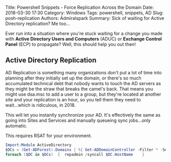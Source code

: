Title: Powershell Snippets - Force Replication Across the Domain
Date: 2018-03-30 17:30
Category: Windows
Tags: powershell, snippets, AD
Slug: posh-replication
Authors: Admiralspark
Summary: Sick of waiting for Active Directory replication? Me too...

Ever run into a situation where you're stuck waiting for a change you made with **Active Directory Users and Computers** (ADUC) or **Exchange Control Panel** (ECP) to propagate? Well, this should help you out then! 

## Active Directory Replication 
AD Replication is something many organizations don't put a lot of time into planning after they initially set up the domain, or there's so much accumulated technical debt that nobody wants to touch the AD servers as they might be the straw that breaks the camel's back. That means you might use dsa.msc to add a user to a group, but they're located at another site and your replication is an hour, so you tell them they need to wait...which is ridiculous, in 2018. 

This will let you instantly synchronize your AD. It's effectively the same as going into Sites and Services and manually queueing sync jobs...only automatic. 

<p class="text-warning">This requires RSAT for your environment.</p>

```powershell
Import-Module ActiveDirectory
$DCs = (Get-ADForest).Domains | %{ Get-ADDomainController -Filter * -Server $_ } | select HostName
foreach ($DC in $DCs)  {  repadmin /syncall $DC.HostName    }
```